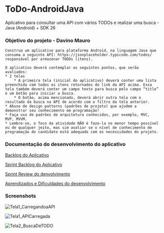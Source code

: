 # ToDo-AndroidJava
Aplicativo para consultar uma API com vários TODOs e realizar uma busca -  Java (Android) + SDK 26

### Objetivo do projeto - Davino Mauro
```
Construa um aplicativo para plataforma Android, na linguagem Java que consuma a seguinte API: https://jsonplaceholder.typicode.com/todos/ responsável por armazenar TODOs (itens).

O aplicativo deverá contemplar os seguintes pontos, que serão avaliados:
* 2 telas
    * A primeira tela (inicial do aplicativo) deverá conter uma lista preenchida com todos os itens retornados do link da API acima. Essa tela também deverá conter um campo texto para busca pelo campo “title” e um botão para iniciar a busca.
    * O botão, acima mencionado, deverá abrir outra tela com o resultado da busca na API de acordo com o filtro da tela anterior.
* Abuse de design patterns (padrões de projeto) que ajudem a demonstrar seu conhecimento em programação! 
* Faça uso de padrões de arquitetura conhecidos, por exemplo, MVC, MVP, MVVM.
* Lembre-se, o foco da atividade NÃO é faze-la no menor tempo possível ou de qualquer jeito, mas sim avaliar se o nível de conhecimento de programação do candidato está adequado com as necessidades do projeto.
```

### Documentação do desenvolvimento do aplicativo

[Backlog do Aplicativo](/Documentation/backlog.txt)

[Sprint Backlog do Aplicativo](/Documentation/sprintsBacklog.txt)

[Sprint Review do denvolvimento](/Documentation/sprintReview.txt)

[Aprendizados e Dificuldades do desenvolvimento](/Documentation/Aprendizados&Dificuldades.txt)

### Screenshots

![Tela1_CarregandoaAPI](https://i.imgur.com/LIZVKdL.png)

![Tela1_APICarregada](https://i.imgur.com/q5aof3y.png)

![Tela2_BuscaDeTODO](https://i.imgur.com/VTsMYcZ.png)

